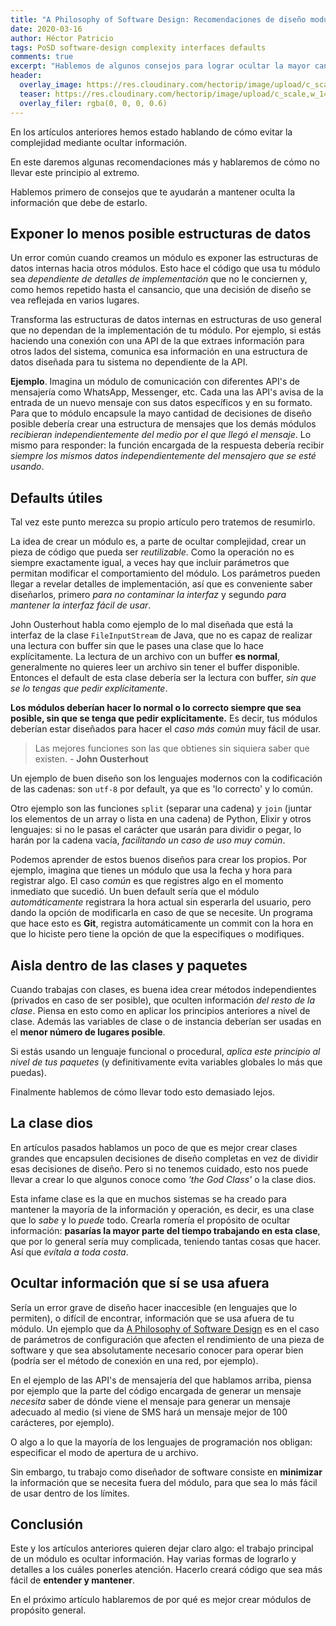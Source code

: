 ```yaml
---
title: "A Philosophy of Software Design: Recomendaciones de diseño modular"
date: 2020-03-16
author: Héctor Patricio
tags: PoSD software-design complexity interfaces defaults
comments: true
excerpt: "Hablemos de algunos consejos para lograr ocultar la mayor cantidad de información posible en tus módulos, pero también de cómo no llevarlo demasiado lejos"
header:
  overlay_image: https://res.cloudinary.com/hectorip/image/upload/c_scale,w_1400/v1584519537/2E4D3407-0447-4034-BEFA-188831BF5971_x4th6g.jpg
  teaser: https://res.cloudinary.com/hectorip/image/upload/c_scale,w_1400/v1584519537/2E4D3407-0447-4034-BEFA-188831BF5971_x4th6g.jpg
  overlay_filer: rgba(0, 0, 0, 0.6)
---
```


En los artículos anteriores hemos estado hablando de cómo evitar la complejidad mediante ocultar información.

En este daremos algunas recomendaciones más y hablaremos de cómo no llevar este principio al extremo.

Hablemos primero de consejos que te ayudarán a mantener oculta la información que debe de estarlo.

## Exponer lo menos posible estructuras de datos

Un error común cuando creamos un módulo es exponer las estructuras de datos internas hacia otros módulos. Esto hace el código que usa tu módulo sea _dependiente de detalles de implementación_ que no le conciernen y, como hemos repetido hasta el cansancio, que una decisión de diseño se vea reflejada en varios lugares.

Transforma las estructuras de datos internas en estructuras de uso general que no dependan de la implementación de tu módulo. Por ejemplo, si estás haciendo una conexión con una API de la que extraes información para otros lados del sistema, comunica esa información en una estructura de datos diseñada para tu sistema no dependiente de la API.

**Ejemplo**. Imagina un módulo de comunicación con diferentes API's de mensajería como WhatsApp, Messenger, etc. Cada una las API's avisa de la entrada de un nuevo mensaje con sus datos específicos y en su formato. Para que to módulo encapsule la mayo cantidad de decisiones de diseño posible debería crear una estructura de mensajes que los demás módulos _recibieran independientemente del medio por el que llegó el mensaje_. Lo mismo para responder: la función encargada de la respuesta debería recibir _siempre los mismos datos independientemente del mensajero que se esté usando_.

## Defaults útiles

Tal vez este punto merezca su propio artículo pero tratemos de resumirlo.

La idea de crear un módulo es, a parte de ocultar complejidad, crear un pieza de código que pueda ser _reutilizable_. Como la operación no es siempre exactamente igual, a veces hay que incluir parámetros que permitan modificar el comportamiento del módulo. Los parámetros pueden llegar a revelar detalles de implementación, así que es conveniente saber diseñarlos, primero _para no contaminar la interfaz_ y segundo _para mantener la interfaz fácil de usar_.

John Ousterhout habla como ejemplo de lo mal diseñada que está la interfaz de la clase `FileInputStream` de Java, que no es capaz de realizar una lectura con buffer sin que le pases una clase que lo hace explícitamente. La lectura de un archivo con un buffer **es normal**, generalmente no quieres leer un archivo sin tener el buffer disponible. Entonces el default de esta clase debería ser la lectura con buffer, _sin que se lo tengas que pedir explícitamente_.

**Los módulos deberían hacer lo normal o lo correcto siempre que sea posible, sin que se tenga que pedir explícitamente.** Es decir, tus módulos deberían estar diseñados para hacer el _caso más común_ muy fácil de usar.

> Las mejores funciones son las que obtienes sin siquiera saber que existen. - **John Ousterhout**

Un ejemplo de buen diseño son los lenguajes modernos con la codificación de las cadenas: son `utf-8` por default, ya que es 'lo correcto' y lo común.

Otro ejemplo son las funciones `split` (separar una cadena) y `join` (juntar los elementos de un array o lista en una cadena) de Python, Elixir y otros lenguajes: si no le pasas el carácter que usarán para dividir o pegar, lo harán por la cadena vacía, _facilitando un caso de uso muy común_.

Podemos aprender de estos buenos diseños para crear los propios. Por ejemplo, imagina que tienes un módulo que usa la fecha y hora para registrar algo. El caso _común_ es que registres algo en el momento inmediato que sucedió. Un buen default sería que el módulo _automáticamente_ registrara la hora actual sin esperarla del usuario, pero dando la opción de modificarla en caso de que se necesite. Un programa que hace esto es **Git**, registra automáticamente un commit con la hora en que lo hiciste pero tiene la opción de que la especifiques o modifiques.

## Aisla dentro de las clases y paquetes

Cuando trabajas con clases, es buena idea crear métodos independientes (privados en caso de ser posible), que oculten información _del resto de la clase_. Piensa en esto como en aplicar los principios anteriores a nivel de clase. Además las variables de clase o de instancia deberían ser usadas en el **menor número de lugares posible**.

Si estás usando un lenguaje funcional o procedural, _aplica este principio al nivel de tus paquetes_ (y definitivamente evita variables globales lo más que puedas).

Finalmente hablemos de cómo llevar todo esto demasiado lejos.

## La clase dios

En artículos pasados hablamos un poco de que es mejor crear clases grandes que encapsulen decisiones de diseño completas en vez de dividir esas decisiones de diseño. Pero si no tenemos cuidado, esto nos puede llevar a crear lo que algunos conoce como _'the God Class'_ o la clase dios.

Esta infame clase es la que en muchos sistemas se ha creado para mantener la mayoría de la información y operación, es decir, es una clase que lo _sabe_ y lo _puede_ todo. Crearla romería el propósito de ocultar información: **pasarías la mayor parte del tiempo trabajando en esta clase**, que por lo general sería muy complicada, teniendo tantas cosas que hacer. Así que _evítala a toda costa_.

## Ocultar información que sí se usa afuera

Sería un error grave de diseño hacer inaccesible (en lenguajes que lo permiten), o difícil de encontrar, información que se usa afuera de tu módulo. Un ejemplo que da [A Philosophy of Software Design](https://amzn.to/3ba4MEj) es en el caso de parámetros de configuración que afecten el rendimiento de una pieza de software y que sea absolutamente necesario conocer para operar bien (podría ser el método de conexión en una red, por ejemplo).

En el ejemplo de las API's de mensajería del que hablamos arriba, piensa por ejemplo que la parte del código encargada de generar un mensaje _necesita_ saber de dónde viene el mensaje para generar un mensaje adecuado al medio (si viene de SMS hará un mensaje mejor de 100 carácteres, por ejemplo).

O algo a lo que la mayoría de los lenguajes de programación nos obligan: especificar el modo de apertura de u archivo.

Sin embargo, tu trabajo como diseñador de software consiste en **minimizar** la información que se necesita fuera del módulo, para que sea lo más fácil de usar dentro de los límites.

## Conclusión

Este y los artículos anteriores quieren dejar claro algo: el trabajo principal de un módulo es ocultar información. Hay varias formas de lograrlo y detalles a los cuáles ponerles atención. Hacerlo creará código que sea más fácil de **entender y mantener**.

En el próximo artículo hablaremos de por qué es mejor crear módulos de propósito general.